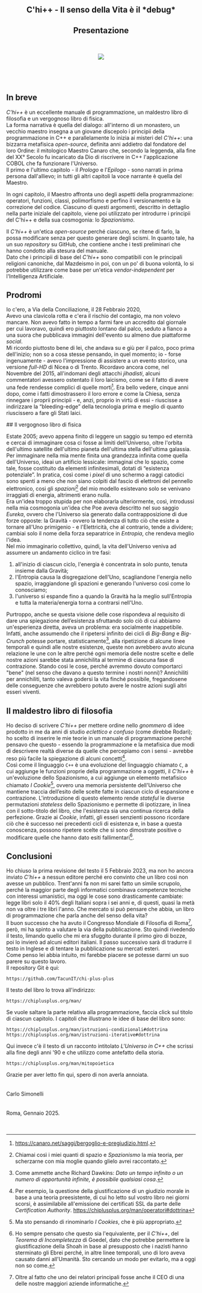 <section class="cover" style="margin-bottom:3rem;text-align:center">
<header>
	<h1>C'hi++ - Il senso della Vita è il *debug*</h1>
	<h2>Presentazione</h2>
<header>
<img style="margin:2rem auto" src="../assets/img/quiz.png"></section>



## In breve

*C'hi++* è un eccellente manuale di programmazione, un maldestro libro di filosofia e un vergognoso libro di fisica.  
La forma narrativa è quella del dialogo: all'interno di un monastero, un vecchio maestro insegna a un giovane discepolo i principii della programmazione in C++ e parallelamente lo inizia ai misteri del *C'hi++*: una bizzarra metafisica *open-source*, definita anni addietro dal fondatore del loro Ordine: il mitologico Maestro Canaro che, secondo la leggenda, alla fine del XX° Secolo fu incaricato da Dio di riscrivere in C++ l'applicazione COBOL che fa funzionare l'Universo.  
Il primo e l'ultimo capitolo - il *Prologo* e l'*Epilogo* - sono narrati in prima persona dall'allievo; in tutti gli altri capitoli la voce narrante è quella del Maestro. 

In ogni capitolo, il Maestro affronta uno degli aspetti della programmazione: operatori, funzioni, classi, polimorfismo e perfino il versionamento e la correzione del codice.
Ciascuno di questi argomenti, descritto in dettaglio nella parte iniziale del capitolo, viene poi utilizzato per introdurre i principii del C'hi++ e della sua cosmogonia: lo *Spazionismo*.

Il *C'hi++* è un'etica *open-source* perché ciascuno, se ritene di farlo, la possa modificare senza per questo generare degli scismi.
In quanto tale, ha un suo *repository* su GitHub, che contiene anche i testi preliminari che hanno condotto alla stesura del manuale.  
Dato che i principii di base del *C'hi++* sono compatibili con le principali religioni canoniche, dal Mazdeismo in poi, con un po' di buona volontà, lo si potrebbe utilizzare come base per un'etica *vendor-independent* per l'Intelligenza Artificiale.

## Prodromi
Io c'ero, a Via della Conciliazione, il 28 Febbraio 2020,  
Avevo una clavicola rotta e c'era il rischio del contagio, ma non volevo mancare. 
Non avevo fatto in tempo a farmi fare un accredito dal giornale per cui lavoravo, quindi ero piuttosto lontano dal palco, seduto a fianco a una suora che pubblicava immagini dell'evento su almeno due piattaforme *social*.  
Mi ricordo piuttosto bene di lei, che andava su e giù per il palco, poco prima dell'inizio; non so a cosa stesse pensando, in quel momento; io - forse ingenuamente - avevo l'impressione di assistere a un evento storico, una versione *full-HD* di Nicea o di Trento.
Ricordavo ancora come, nel Novembre del 2015, all'indomani degli attacchi *jihadisti*, alcuni commentatori avessero ostentato il loro laicismo, come se il fatto di avere una fede rendesse complici di quelle morti[^laici]. 
Era bello vedere, cinque anni dopo, come i fatti dimostrassero il loro errore e come la Chiesa, senza rinnegare i proprii principii - e, anzi, proprio in virtù di essi - riuscisse a indirizzare la “bleeding-edge” della tecnologia prima e meglio di quanto riuscissero a fare gli Stati laici.  

## Il vergognoso libro di fisica

Estate 2005; avevo appena finito di leggere un saggio su tempo ed eternità e cercai di immaginare cosa ci fosse ai limiti dell'Universo, oltre l'orbita dell'ultimo satellite dell'ultimo pianeta dell'ultima stella dell'ultima galassia. 
Per immaginare nella mia mente finita una grandezza infinita come quella dell'Universo, ideai un artificio lessicale: immaginai che lo spazio, come tale, fosse costituito da elementi infinitesimali, dotati di “esistenza potenziale”.
In pratica, così come i *pixel* di uno schermo a raggi catodici sono spenti a meno che non siano colpiti dal fascio di elettroni del pennello elettronico, cosi gli *spazioni*[^spazioni] del mio modello esistevano solo se venivano irraggiati di energia, altrimenti erano nulla.   
Era un'idea troppo stupida per non elaborarla ulteriormente, così, introdussi nella mia cosmogonia un'idea che Poe aveva descritto nel suo saggio *Eureka*, ovvero che l'Universo sia generato dalla contrapposizione di due forze opposte: la Gravità - ovvero la tendenza di tutto ciò che esiste a tornare all'Uno primigenio - e l'Elettricità, che al contrario, tende a dividere; cambiai solo il nome della forza separatrice in *Entropia*, che rendeva meglio l'idea.  
Nel mio immaginario collettivo, quindi, la vita dell'Universo veniva ad assumere un andamento ciclico in tre fasi: 

1. all'inizio di ciascun ciclo, l'energia è concentrata in solo punto, tenuta insieme dalla Gravità; 
2. l'Entropia causa la disgregazione dell'Uno, scagliandone l'energia nello spazio, irraggiandone gli spazioni e generando l'universo così come lo conosciamo;
3. l'universo si espande fino a quando la Gravità ha la meglio sull'Entropia e tutta la materia/energia torna a contrarsi nell'Uno.

Purtroppo, anche se questa visione delle cose rispondeva al requisito di dare una spiegazione dell’esistenza sfruttando solo ciò di cui abbiamo un'esperienza diretta, aveva un problema: era socialmente inappetibile.
Infatti, anche assumendo che il ripetersi infinito dei cicli di *Big-Bang* e *Big-Crunch* potesse portare, statisticamente[^infinito], alla ripetizione di alcune linee temporali e quindi alle nostre esistenze, queste non avrebbero avuto alcuna relazione le une con le altre perché ogni memoria delle nostre scelte e delle nostre azioni sarebbe stata annichilita al termine di ciascuna fase di contrazione.
Stando così le cose, perché avremmo dovuto comportarci "bene" (nel senso che davano a questo termine i nostri nonni)? 
Annichiliti per annichiliti, tanto valeva godersi la vita finché possibile, fregandosene delle conseguenze che avrebbero potuto avere le nostre azioni sugli altri esseri viventi. 

## Il maldestro libro di filosofia

Ho deciso di scrivere *C'hi++* per mettere ordine nello *gnommero* di idee prodotto in me da anni di studio *eclettico e confuso* (come direbbe Rodari); ho scelto di inserire le mie teorie in un manuale di programmazione perché pensavo che questo - essendo la programmazione e la metafisica due modi di descrivere realtà diverse da quelle che percepiamo con i sensi - avrebbe reso più facile la spiegazione di alcuni concetti[^ssl].  
Così come il linguaggio `C++` è una evoluzione del linguaggio chiamato `C`, a cui aggiunge le funzioni proprie della programmazione a oggetti, il *C'hi++* è un'evoluzione dello Spazionismo, a cui aggiunge un elemento metafisico chiamato *I Cookie*[^Cookie], ovvero una memoria persistente dell'Universo che mantiene traccia dell’esito delle scelte fatte in ciascun ciclo di espansione e contrazione.
L'introduzione di questo elemento rende *stateful* le diverse permutazioni *stateless* dello Spazionismo e permette di ipotizzare, in linea con il sotto-titolo del libro, che l'esistenza sia una continua ricerca della perfezione.
Grazie ai *Cookie*, infatti, gli esseri senzienti possono ricordare ciò che è successo nei precedenti cicli di esistenza e, in base a questa conoscenza, possono ripetere scelte che si sono dimostrate positive o modificare quelle che hanno dato esiti fallimentari[^goedel].   


## Conclusioni
 
Ho chiuso la prima revisione del testo il 5 Febbraio 2023, ma non ho ancora inviato *C'hi++* a nessun editore perché ero convinto che un libro così non avesse un pubblico.
Trent'anni fa non mi sarei fatto un simile scrupolo, perché la maggior parte degli informatici combinava competenze tecniche con interessi umanistici, ma oggi le cose sono drasticamente cambiate: legge libri solo il 40% degli Italiani sopra i sei anni e, di questi, quasi la metà non va oltre i tre libri l'anno. 
Che mercato si può pensare che abbia, un libro di programmazione che parla anche del senso della vita?  
Il buon successo che ha avuto il Congresso Mondiale di Filosofia di Roma[^ceo], però, mi ha spinto a valutare la via della pubblicazione.
Sto quindi rivedendo il testo, limando quello che mi era sfuggito durante il primo giro di bozze, poi lo invierò ad alcuni editori italiani. 
Il passo successivo sarà di tradurre il testo in Inglese e di tentare la pubblicazione su mercati esteri.   
Come penso lei abbia intuito, mi farebbe piacere se potesse darmi un suo parere su questo lavoro.  
Il repository Git è qui:
 
    https://github.com/TacunIT/chi-plus-plus

Il testo del libro lo trova all'indirizzo:

    https://chiplusplus.org/man/

Se vuole saltare la parte relativa alla programmazione, faccia click sul titolo di ciascun capitolo.
I  capitoli che illustrano le idee di base del libro sono: 

    https://chiplusplus.org/man/istruzioni-condizionali#dottrina
    https://chiplusplus.org/man/istruzioni-iterative#dottrina

Qui invece c'è il testo di un racconto intitolato *L'Universo in C++* che scrissi alla fine degli anni '90 e che utilizzo come antefatto della storia.

    https://chiplusplus.org/man/mitopoietica

Grazie per aver letto fin qui, spero di non averla annoiata.  
<br />
<br />
Carlo Simonelli  
<br />
<br />
Roma, Gennaio 2025. 
<br />
<br />
<br /> 

[^git]: https://github.com/TacunIT/chi-plus-plus

[^laici]: https://canaro.net/saggi/bergoglio-e-pregiudizio.html.

[^spazioni]: Chiamai così i miei quanti di spazio e *Spazionismo* la mia teoria, per scherzarne con mia moglie quando glielo avrei raccontato. 

[^infinito]: Come ammette anche Richard Dawkins: *Dato un tempo infinito o un numero di opportunità infinite, è possibile qualsiasi cosa*.
  
[^ssl]: Per esempio, la questione della giustificazione di un giudizio morale in base a una teoria preesistente, di cui ho letto sul vostro libro nei giorni scorsi, è assimilabile all'emissione dei certificati SSL da parte delle *Certification Authority*.  https://chiplusplus.org/man/operatori#dottrina

[^Cookie]: Ma sto pensando di rinominarlo *I Cookies*, che è più appropriato.

[^goedel]: Ho sempre pensato che questo sia l'equivalente, per il *C'hi++*, del *Teorema di Incompletezza* di Goedel, dato che potrebbe permettere la giustificazione della Shoah in base al presupposto che i nazisti hanno sterminato gli Ebrei perché, in altre linee temporali, uno di loro aveva causato danni all'Umanità. Sto cercando un modo per evitarlo, ma a oggi non so come.

[^ceo]: Oltre al fatto che uno dei relatori principali fosse anche il CEO di una delle nostre maggiori aziende informatiche.  

